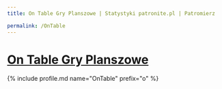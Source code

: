 ```yaml
---
title: On Table Gry Planszowe | Statystyki patronite.pl | Patromierz

permalink: /OnTable
---
```


# [On Table Gry Planszowe](https://patronite.pl/OnTable)

{% include profile.md name="OnTable" prefix="o" %}
